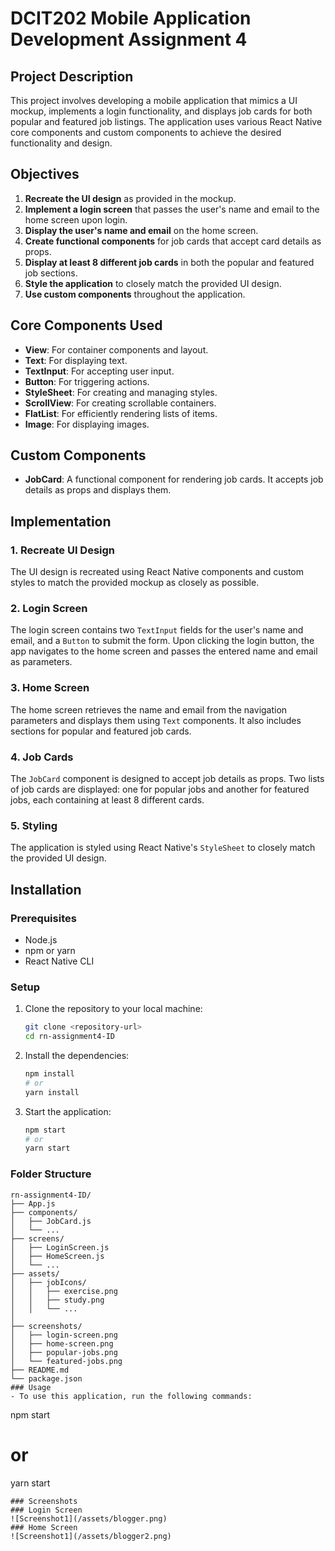 # DCIT202 Mobile Application Development Assignment 4

## Project Description

This project involves developing a mobile application that mimics a UI mockup, implements a login functionality, and displays job cards for both popular and featured job listings. The application uses various React Native core components and custom components to achieve the desired functionality and design.

## Objectives

1. **Recreate the UI design** as provided in the mockup.
2. **Implement a login screen** that passes the user's name and email to the home screen upon login.
3. **Display the user's name and email** on the home screen.
4. **Create functional components** for job cards that accept card details as props.
5. **Display at least 8 different job cards** in both the popular and featured job sections.
6. **Style the application** to closely match the provided UI design.
7. **Use custom components** throughout the application.

## Core Components Used

- **View**: For container components and layout.
- **Text**: For displaying text.
- **TextInput**: For accepting user input.
- **Button**: For triggering actions.
- **StyleSheet**: For creating and managing styles.
- **ScrollView**: For creating scrollable containers.
- **FlatList**: For efficiently rendering lists of items.
- **Image**: For displaying images.

## Custom Components

- **JobCard**: A functional component for rendering job cards. It accepts job details as props and displays them.

## Implementation

### 1. Recreate UI Design

The UI design is recreated using React Native components and custom styles to match the provided mockup as closely as possible.

### 2. Login Screen

The login screen contains two `TextInput` fields for the user's name and email, and a `Button` to submit the form. Upon clicking the login button, the app navigates to the home screen and passes the entered name and email as parameters.

### 3. Home Screen

The home screen retrieves the name and email from the navigation parameters and displays them using `Text` components. It also includes sections for popular and featured job cards.

### 4. Job Cards

The `JobCard` component is designed to accept job details as props. Two lists of job cards are displayed: one for popular jobs and another for featured jobs, each containing at least 8 different cards.

### 5. Styling

The application is styled using React Native's `StyleSheet` to closely match the provided UI design.

## Installation

### Prerequisites

- Node.js
- npm or yarn
- React Native CLI

### Setup

1. Clone the repository to your local machine:

   ```bash
   git clone <repository-url>
   cd rn-assignment4-ID
   ```

2. Install the dependencies:

   ```bash
   npm install
   # or
   yarn install
   ```

3. Start the application:

   ```bash
   npm start
   # or
   yarn start
   ```

### Folder Structure

```plaintext
rn-assignment4-ID/
├── App.js
├── components/
│   ├── JobCard.js
│   └── ...
├── screens/
│   ├── LoginScreen.js
│   ├── HomeScreen.js
│   └── ...
├── assets/
│   ├── jobIcons/
│   │   ├── exercise.png
│   │   ├── study.png
│   │   └── ...
│
├── screenshots/
│   ├── login-screen.png
│   ├── home-screen.png
│   ├── popular-jobs.png
│   └── featured-jobs.png
├── README.md
└── package.json
### Usage
- To use this application, run the following commands:
```

npm start

# or

yarn start

```
### Screenshots
### Login Screen
![Screenshot1](/assets/blogger.png)
### Home Screen
![Screenshot1](/assets/blogger2.png)
```
